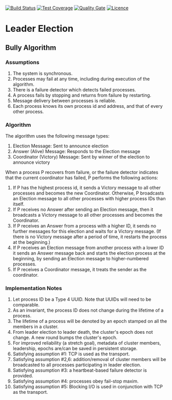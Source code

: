 [![Build Status](https://img.shields.io/travis/gsharma/leader-election/master.svg)](https://travis-ci.org/gsharma/leader-election)
[![Test Coverage](https://img.shields.io/codecov/c/github/gsharma/leader-election/master.svg)](https://codecov.io/github/gsharma/leader-election?branch=master)
[![Quality Gate](https://sonarcloud.io/api/project_badges/measure?project=com.github.leaderelection:leader-election&metric=alert_status)](https://sonarcloud.io/dashboard?id=com.github.leaderelection:leader-election)
[![Licence](https://img.shields.io/hexpm/l/plug.svg)](https://github.com/gsharma/leader-election/blob/master/LICENSE)

# Leader Election

## Bully Algorithm
### Assumptions
1. The system is synchronous.
2. Processes may fail at any time, including during execution of the algorithm.
3. There is a failure detector which detects failed processes.
4. A process fails by stopping and returns from failure by restarting.
5. Message delivery between processes is reliable.
6. Each process knows its own process id and address, and that of every other process.

### Algorithm
The algorithm uses the following message types:
1. Election Message: Sent to announce election
2. Answer (Alive) Message: Responds to the Election message
3. Coordinator (Victory) Message: Sent by winner of the election to announce victory

When a process P recovers from failure, or the failure detector indicates that the current coordinator has failed, P performs the following actions:
1. If P has the highest process id, it sends a Victory message to all other processes and becomes the new Coordinator. Otherwise, P broadcasts an Election message to all other processes with higher process IDs than itself.
2. If P receives no Answer after sending an Election message, then it broadcasts a Victory message to all other processes and becomes the Coordinator.
3. If P receives an Answer from a process with a higher ID, it sends no further messages for this election and waits for a Victory message. (If there is no Victory message after a period of time, it restarts the process at the beginning.)
4. If P receives an Election message from another process with a lower ID it sends an Answer message back and starts the election process at the beginning, by sending an Election message to higher-numbered processes.
5. If P receives a Coordinator message, it treats the sender as the coordinator.

### Implementation Notes
1. Let process ID be a Type 4 UUID. Note that UUIDs will need to be comparable.
2. As an invariant, the process ID does not change during the lifetime of a process.
3. The lifetime of a process will be denoted by an epoch stamped on all the members in a cluster.
4. From leader election to leader death, the cluster's epoch does not change. A new round bumps the cluster's epoch.
5. For improved reliability (a stretch goal), metadata of cluster members, leadership, epochs are/can be saved in persistent storage.
6. Satisfying assumption #1: TCP is used as the transport.
7. Satisfying assumption #2,6: addition/removal of cluster members will be broadcasted to all processes participating in leader election.
8. Satisfying assumption #3: a heartbeat-based failure detector is provided.
9. Satisfying assumption #4: processes obey fail-stop maxim.
10. Satisfying assumption #5: Blocking I/O is used in conjunction with TCP as the transport.

<this is a work in progress>
